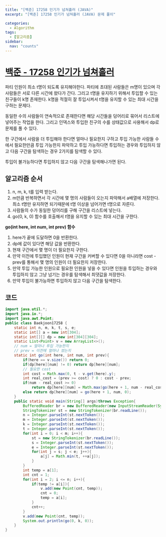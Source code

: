 ```yaml
---
title: "[백준] 17258 인기가 넘쳐흘러 (JAVA)"
excerpt: "[백준] 17258 인기가 넘쳐흘러 (JAVA) 문제 풀이"

categories:
  - Algorithm
tags:
  - [알고리즘]
sidebar:
  nav: "counts"
---
```


# [백준 - 17258 인기가 넘쳐흘러](https://www.acmicpc.net/problem/17258)

파티 인원이 최소 t명이 되도록 유지해야한다. 파티에 초대된 사람들은 m명이 있으며 각 사람들은 서로 다른 시간에 왔다가 간다. 그리고 t명을 유지하기 위해서 투입할 수 있는 친구들이 k명 존재한다. k명을 적절히 잘 투입시켜서 t명을 유지할 수 있는 최대 시간을 구하는 문제다.

동일한 수의 사람들이 연속적으로 존재한다면 해당 시간들을 덩어리로 묶어서 리스트에 넣어주는 작업을 한다. 그리고 인덱스와 투입한 친구의 수를 상태값으로 사용해서 dp로 문제를 풀 수 있다.

한 구간에서 사람을 더 투입해야 한다면 얼마나 필요한지 구하고 투입 가능한 사람들 수에서 필요한만큼 투입 가능한지 파악하고 투입 가능하다면 투입하는 경우와 투입하지 않고 다음 구간을 탐색하는 경우 2가지를 탐색할 수 있다.

투입이 불가능하다면 투입하지 않고 다음 구간을 탐색해나가면 된다.

## 알고리즘 순서

1. n, m, k, t를 입력 받는다.
2. m만큼 반복하면서 각 시간에 몇 명의 사람들이 오는지 파악해서 a배열에 저장한다. 최소 t명만 유지하면 되기때문에 t명 이상을 넘어가면 t명으로 자른다.
3. 사람들의 수가 동일한 덩어리를 구해 구간을 리스트에 넣는다.
4. go(0, k, 0) 함수를 호출해서 t명을 유지할 수 있는 최대 시간을 구한다.

**go(int here, int num, int prev) 함수**

1. here가 끝에 도달하면 0을 반환한다.
2. dp에 값이 있다면 해당 값을 반환한다.
3. 현재 구간에서 몇 명이 더 필요한지 구한다.
4. 만약 이전에 투입했던 인원이 현재 구간을 커버할 수 있다면 0을 아니라면 cost - prev를 통해서 몇 명의 인원이 더 필요한지 저장한다.
5. 만약 투입 가능한 인원으로 필요한 인원을 넣을 수 있다면 인원을 투입하는 경우와 투입하지 않고 그냥 넘기는 경우를 탐색해서 최댓값을 저장한다.
6. 만약 투입이 불가능하면 투입하지 않고 다음 구간을 탐색한다.

## 코드

```java
import java.util.*;
import java.io.*;
import java.awt.Point;
public class Baekjoon17258 {
    static int n, m, k, t, s, e;
    static int[] a = new int[304];
    static int[][] dp = new int[304][304];
    static List<Point> v = new ArrayList<>();
    // num = 얼마나 투입 가능한지
    // prev = 이전에 얼마나 썼는지
    static int go(int here, int num, int prev){
        if(here == v.size()) return 0;
        if(dp[here][num] != 0) return dp[here][num];
        // 필요한 cost
        int cost = Math.max(0, t - v.get(here).y);
        int real_cost = (prev >= cost) ? 0 : cost - prev;
        if(num - real_cost >= 0)
            return dp[here][num] = Math.max(go(here + 1, num - real_cost, cost) + v.get(here).x, go(here + 1, num, 0));
        else return dp[here][num] = go(here + 1, num, 0);
    }
    public static void main(String[] args)throws Exception{
        BufferedReader br = new BufferedReader(new InputStreamReader(System.in));
        StringTokenizer st = new StringTokenizer(br.readLine());
        n = Integer.parseInt(st.nextToken());
        m = Integer.parseInt(st.nextToken());
        k = Integer.parseInt(st.nextToken());
        t = Integer.parseInt(st.nextToken());
        for(int i = 0; i < m; i++){
            st = new StringTokenizer(br.readLine());
            s = Integer.parseInt(st.nextToken());
            e = Integer.parseInt(st.nextToken());
            for(int j = s; j < e; j++){
                a[j] = Math.min(t, ++a[j]);
            }
        }
        int temp = a[1];
        int cnt = 1;
        for(int i = 2; i <= n; i++){
            if(temp != a[i]){
                v.add(new Point(cnt, temp));
                cnt = 0;
                temp = a[i];
            }
            cnt++;
        }
        v.add(new Point(cnt, temp));
        System.out.println(go(0, k, 0));
    }
}
```
